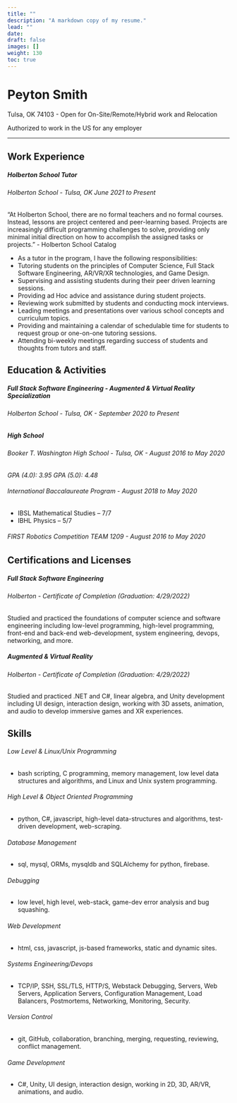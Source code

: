 ```yaml
---
title: ""
description: "A markdown copy of my resume."
lead: ""
date:
draft: false
images: []
weight: 130
toc: true
---
```


# Peyton Smith

Tulsa, OK 74103 - Open for On-Site/Remote/Hybrid work and Relocation

Authorized to work in the US for any employer

---

## Work Experience

##### Holberton School Tutor

###### *Holberton School - Tulsa, OK June 2021 to Present*

“At Holberton School, there are no formal teachers and no formal courses. Instead, lessons are project centered and peer-learning based. Projects are increasingly difficult programming challenges to solve, providing only minimal initial direction on how to accomplish the assigned tasks or projects.” - Holberton School Catalog
* As a tutor in the program, I have the following responsibilities:
* Tutoring students on the principles of Computer Science, Full Stack Software Engineering, AR/VR/XR technologies, and Game Design.
* Supervising and assisting students during their peer driven learning sessions.
* Providing ad Hoc advice and assistance during student projects.
* Reviewing work submitted by students and conducting mock interviews.
* Leading meetings and presentations over various school concepts and curriculum topics.
* Providing and maintaining a calendar of schedulable time for students to request group or one-on-one tutoring sessions.
* Attending bi-weekly meetings regarding success of students and thoughts from tutors and staff.

## Education & Activities

##### Full Stack Software Engineering - Augmented & Virtual Reality Specialization

###### *Holberton School - Tulsa, OK - September 2020 to Present*

##### High School

###### *Booker T. Washington High School - Tulsa, OK - August 2016 to May 2020*
*GPA (4.0): 3.95    GPA (5.0): 4.48*

###### International Baccalaureate Program - August 2018 to May 2020
* IBSL Mathematical Studies – 7/7
* IBHL Physics – 5/7

###### FIRST Robotics Competition TEAM 1209 - August 2016 to May 2020

## Certifications and Licenses

##### Full Stack Software Engineering

###### Holberton - Certificate of Completion (Graduation: 4/29/2022)

Studied and practiced the foundations of computer science and software engineering including low-level programming, high-level programming, front-end and back-end web-development, system engineering, devops, networking, and more.

##### Augmented & Virtual Reality

###### Holberton - Certificate of Completion (Graduation: 4/29/2022)

Studied and practiced .NET and C#, linear algebra, and Unity development including UI design, interaction design, working with 3D assets, animation, and audio to develop immersive games and XR experiences.

## Skills

###### Low Level & Linux/Unix Programming

* bash scripting, C programming, memory management, low level data structures and algorithms, and Linux and Unix system programming.

###### High Level & Object Oriented Programming

* python, C#, javascript, high-level data-structures and algorithms, test-driven development, web-scraping.

###### Database Management

* sql, mysql, ORMs, mysqldb and SQLAlchemy for python, firebase.

###### Debugging

* low level, high level, web-stack, game-dev error analysis and bug squashing.

###### Web Development

* html, css, javascript, js-based frameworks, static and dynamic sites.

###### Systems Engineering/Devops

* TCP/IP, SSH, SSL/TLS, HTTP/S, Webstack Debugging, Servers, Web Servers, Application Servers, Configuration Management, Load Balancers, Postmortems, Networking, Monitoring, Security.

###### Version Control

* git, GitHub, collaboration, branching, merging, requesting, reviewing, conflict management.

###### Game Development

* C#, Unity, UI design, interaction design, working in 2D, 3D, AR/VR, animations, and audio.
